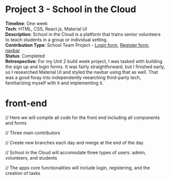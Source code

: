 # Project 3 - School in the Cloud   
**Timeline**: One week  
**Tech**: HTML, CSS, React.js, Material UI  
**Description**: School in the Cloud is a platform that trains senior volunteers to teach students in a group or individual setting.  
**Contribution Type**: School Team Project - [Login form](https://github.com/RococoCoding/School-in-the-Clouds/blob/main/front-end/src/components/LoginForm.js), [Register form](https://github.com/RococoCoding/School-in-the-Clouds/blob/main/front-end/src/components/RegisterForm.js), [navbar](https://github.com/RococoCoding/School-in-the-Clouds/blob/main/front-end/src/components/NavBar.js)  
**Status**: Completed  
**Retrospective**: For my Unit 2 build week project, I was tasked with building the sign up and login forms. It was fairly straightforward, but I finished early, so I researched Material UI and styled the navbar using that as well. That was a good foray into independently reearching third-party tech, familiarizing myself with it and implementing it.

# front-end

// Here we will compile all code for the front end including all components and forms

// Three main contributors

// Create new branches each day and merge at the end of the day

// School in the Cloud will accomodate three types of users: admin, volunteers, and students

// The apps core functionalities will include login, registering, and the creation of tasks
